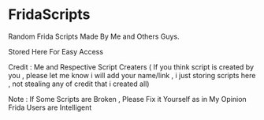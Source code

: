 # FridaScripts
Random Frida Scripts Made By Me and Others Guys.

Stored Here For Easy Access

Credit : Me and Respective Script Creaters ( If you think script is created by you , please let me know i will add your name/link , i just storing scripts here , not stealing any of credit that i created all)

Note : If Some Scripts are Broken , Please Fix it Yourself as in My Opinion Frida Users are Intelligent
